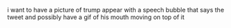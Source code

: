 i want to have a picture of trump appear with a speech bubble that says the tweet and possibly have a gif of his mouth moving on top of it
